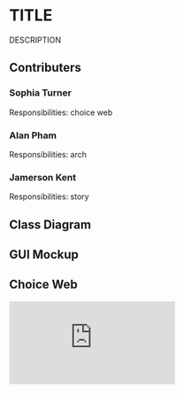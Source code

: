 # TITLE
DESCRIPTION

## Contributers

### Sophia Turner
Responsibilities: choice web

### Alan Pham
Responsibilities: arch

### Jamerson Kent
Responsibilities: story

## Class Diagram

## GUI Mockup

## Choice Web
![Image of Choice Web](https://github.com/sophturn/FinalProject/blob/main/images/choiceweb.pdf)
